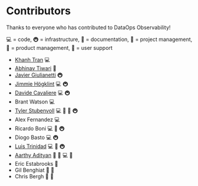 # Contributors

Thanks to everyone who has contributed to DataOps Observability!

💻 = code, 🚇 = infrastructure, 📖 = documentation, 📆 = project management, 🤔 = product management, 💬 = user support

- [Khanh Tran](https://www.linkedin.com/in/k-tran) 💻
- [Abhinav Tiwari](https://www.linkedin.com/in/abhinavyogeshtiwari) 💬
- [Javier Giulianetti](https://github.com/JavierGi) 🚇
- [Jimmie Högklint](https://github.com/hogklint) 💻 🚇 
- [Davide Cavaliere](https://github.com/microph1) 💻 🚇 
- Brant Watson 💻
- [Tyler Stubenvoll](https://github.com/tjstub) 💻 📆 📖 🚇
- Alex Fernandez 💻
- Ricardo Boni 💻 📆 🚇
- Diogo Basto 💻 🚇
- [Luis Trinidad](https://www.linkedin.com/in/strinidad) 💻 📆 🚇
- [Aarthy Adityan](https://www.linkedin.com/in/aarthyadityan) 🤔 📆 💻 📖 
- Eric Estabrooks 🤔
- Gil Benghiat 🤔 💬
- Chris Bergh 🤔 📖
